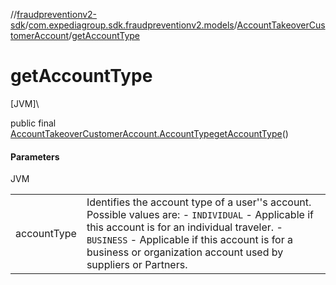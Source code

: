 //[fraudpreventionv2-sdk](../../../index.md)/[com.expediagroup.sdk.fraudpreventionv2.models](../index.md)/[AccountTakeoverCustomerAccount](index.md)/[getAccountType](get-account-type.md)

# getAccountType

[JVM]\

public final [AccountTakeoverCustomerAccount.AccountType](-account-type/index.md)[getAccountType](get-account-type.md)()

#### Parameters

JVM

| | |
|---|---|
| accountType | Identifies the account type of a user''s account. Possible values are: - `INDIVIDUAL` - Applicable if this account is for an individual traveler. - `BUSINESS` - Applicable if this account is for a business or organization account used by suppliers or Partners. |
